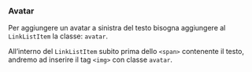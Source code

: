 ### Avatar
Per aggiungere un avatar a sinistra del testo bisogna aggiungere al `LinkListItem` la classe: `avatar`.

All’interno del `LinkListItem` subito prima dello `<span>` contenente il testo, andremo ad inserire il tag `<img>` con classe `avatar`.

<!-- STORY -->
